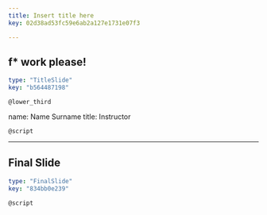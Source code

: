 ```yaml
---
title: Insert title here
key: 02d38ad53fc59e6ab2a127e1731e07f3

---
```

## f* work please!

```yaml
type: "TitleSlide"
key: "b564487198"
```

`@lower_third`

name: Name Surname
title: Instructor


`@script`



---
## Final Slide

```yaml
type: "FinalSlide"
key: "834bb0e239"
```

`@script`


